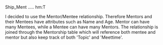 Ship_Ment ..... hm:T

I decided to use the Mentor/Mentee relationship.  Therefore Mentors and their Mentees have attributes such as Name and Age.  Mentor can have many Mentees, while a Mentee can have many Mentors.  The relationship is joined through the Mentorship table which will reference both mentee and mentor but also keep track of both 'Topic' and 'Meettime'.
